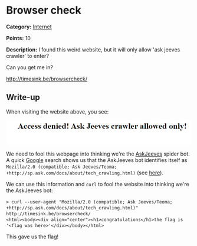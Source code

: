 # Browser check
**Category:** [Internet](../README.md)

**Points:** 10

**Description:**
I found this weird website, but it will only allow 'ask jeeves crawler' to enter?

Can you get me in?

http://timesink.be/browsercheck/

## Write-up
When visiting the website above, you see:

![Initial Webpage](initial_webpage.png)

We need to fool this webpage into thinking we're the [AskJeeves](https://www.ask.com/) spider bot. A quick [Google](https://www.google.com) search shows us that the AskJeeves bot identifies itself as `Mozilla/2.0 (compatible; Ask Jeeves/Teoma; +http://sp.ask.com/docs/about/tech_crawling.html)` (see [here](https://developers.whatismybrowser.com/useragents/parse/716287-ask-jeeves-crawler)).

We can use this information and `curl` to fool the website into thinking we're the AskJeeves bot:
```
> curl --user-agent "Mozilla/2.0 (compatible; Ask Jeeves/Teoma; +http://sp.ask.com/docs/about/tech_crawling.html)" http://timesink.be/browsercheck/
<html><body><div align="center"><h1>congratulations</h1>the flag is '<flag was here>'</div></body></html>
```
This gave us the flag!
